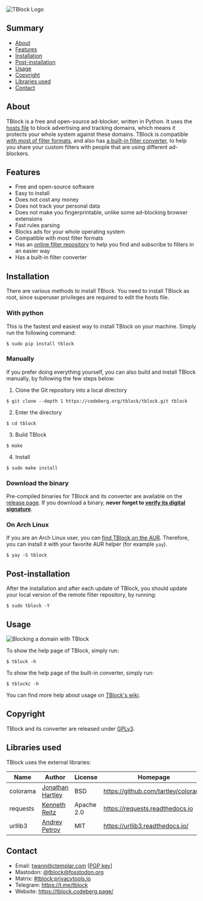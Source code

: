 ![TBlock Logo](https://codeberg.org/tblock/tblock/raw/branch/main/assets/banner.png)

## Summary

- [About](#about)
- [Features](#features)
- [Installation](#installation)
- [Post-installation](#post-installation)
- [Usage](#usage)
- [Copyright](#copyright)
- [Libraries used](#libraries-used)
- [Contact](#contact)

## About

TBlock is a free and open-source ad-blocker, written in Python. It uses the [hosts file](https://tblock.codeberg.page/faq#hosts-file) to block advertising and tracking domains, which means it protects your whole system against these domains. TBlock is compatible [with most of filter formats](docs/FILTER_SYNTAX_SUPPORTED.md), and also has [a built-in filter converter](https://tblock.codeberg.page/wiki/usage/converter), to help you share your custom filters with people that are using different ad-blockers. 

## Features

+ Free and open-source software
+ Easy to install
+ Does not cost any money
+ Does not track your personal data
+ Does not make you fingerprintable, unlike some ad-blocking browser extensions
+ Fast rules parsing
+ Blocks ads for your whole operating system
+ Compatible with most filter formats
+ Has an [online filter repository](https://tblock.codeberg.page/wiki/filters/remote-repository) to help you find and subscribe to filters in an easier way
+ Has a built-in filter converter

## Installation

There are various methods to install TBlock. You need to install TBlock as root, since superuser privileges are required to edit the hosts file.

### With python

This is the fastest and easiest way to install TBlock on your machine. Simply run the following command:
```shell
$ sudo pip install tblock
```

### Manually

If you prefer doing everything yourself, you can also build and install TBlock manually, by following the few steps below:

1. Clone the Git repository into a local directory
```shell
$ git clone --depth 1 https://codeberg.org/tblock/tblock.git tblock
```
2. Enter the directory
```shell
$ cd tblock
```
3. Build TBlock
```shell
$ make
```
4. Install
```shell
$ sudo make install
```

### Download the binary

Pre-compiled binaries for TBlock and its converter are available on the [release page](https://codeberg.org/tblock/tblock/releases/). If you download a binary, **never forget to [verify its digital signature](https://tblock.codeberg.page/faq#verify)**.


### On Arch Linux

If you are an Arch Linux user, you can [find TBlock on the AUR](https://aur.archlinux.org/packages/tblock). Therefore, you can install it with your favorite AUR helper (for example `yay`).
```shell
$ yay -S tblock
```

## Post-installation

After the installation and after each update of TBlock, you should update your local version of the remote filter repository, by running:
```shell
$ sudo tblock -Y
```

## Usage

![Blocking a domain with TBlock](https://codeberg.org/tblock/tblock/raw/branch/main/assets/usage-block.gif)

To show the help page of TBlock, simply run:
```shell
$ tblock -h
```
To show the help page of the built-in converter, simply run:
```shell
$ tblockc -h
```

You can find more help about usage on [TBlock's wiki](https://tblock.codeberg.page/wiki/usage).

## Copyright

TBlock and its converter are released under [GPLv3](LICENSE).

## Libraries used

TBlock uses the external libraries:

| Name | Author | License | Homepage |
| --- | --- | --- | --- |
| colorama | [Jonathan Hartley](mailto:tartley@tartley.com) | BSD | https://github.com/tartley/colorama |
| requests | [Kenneth Reitz](mailto:me@kennethreitz.org) | Apache 2.0 | https://requests.readthedocs.io |
| urllib3 | [Andrey Petrov](mailto:andrey.petrov@shazow.net) | MIT | https://urllib3.readthedocs.io/ |

## Contact

- Email: twann@ctemplar.com [[PGP key](https://tblock.codeberg.page/uploads/keys/twann.asc)]
- Mastodon: [@tblock@fosstodon.org](https://fosstodon.org/@tblock)
- Matrix: [#tblock:privacytools.io](https://matrix.to/#/#tblock:privacytools.io)
- Telegram: https://t.me/tblock
- Website: https://tblock.codeberg.page/
